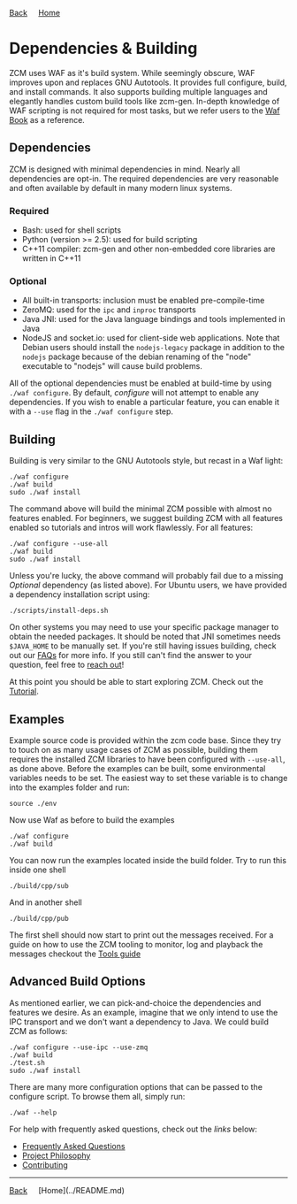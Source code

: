 <a style="margin-right: 1rem;" href="javascript:history.go(-1)">Back</a>
[Home](../README.md)
# Dependencies & Building

ZCM uses WAF as it's build system. While seemingly obscure, WAF improves upon and replaces
GNU Autotools. It provides full configure, build, and install commands. It also supports building
multiple languages and elegantly handles custom build tools like zcm-gen. In-depth knowledge of
WAF scripting is not required for most tasks, but we refer users to the
[Waf Book](https://waf.io/book) as a reference.

## Dependencies

ZCM is designed with minimal dependencies in mind. Nearly all dependencies are opt-in.
The required dependencies are very reasonable and often available by default in many
modern linux systems.

### Required

 -  Bash: used for shell scripts
 -  Python (version >= 2.5): used for build scripting
 -  C++11 compiler: zcm-gen and other non-embedded core libraries are written in C++11

### Optional

 - All built-in transports: inclusion must be enabled pre-compile-time
 - ZeroMQ: used for the `ipc` and `inproc` transports
 - Java JNI: used for the Java language bindings and tools implemented in Java
 - NodeJS and socket.io: used for client-side web applications. Note that Debian
   users should install the `nodejs-legacy` package in addition to the `nodejs`
   package because of the debian renaming of the "node" executable to "nodejs"
   will cause build problems.

All of the optional dependencies must be enabled at build-time by using
`./waf configure`. By default, *configure* will not attempt to enable any
dependencies. If you wish to enable a particular feature, you can enable it with
a `--use` flag in the `./waf configure` step.

## Building

Building is very similar to the GNU Autotools style, but recast in a Waf light:

    ./waf configure
    ./waf build
    sudo ./waf install

The command above will build the minimal ZCM possible with almost no features
enabled. For beginners, we suggest building ZCM with all features enabled so
tutorials and intros will work flawlessly. For all features:

    ./waf configure --use-all
    ./waf build
    sudo ./waf install

Unless you're lucky, the above command will probably fail due to a missing *Optional*
dependency (as listed above). For Ubuntu users, we have provided a dependency installation
script using:

    ./scripts/install-deps.sh

On other systems you may need to use your specific package manager to obtain the needed
packages. It should be noted that JNI sometimes needs `$JAVA_HOME` to be manually set.
If you're still having issues building, check out our [FAQs](FAQs.md) for more info.
If you still can't find the answer to your question, feel free to
[reach out](https://gitter.im/ZeroCM/zcm)!

At this point you should be able to start exploring ZCM. Check out the [Tutorial](tutorial.md).

## Examples

Example source code is provided within the zcm code base.
Since they try to touch on as many usage cases of ZCM as possible,
building them requires the installed ZCM libraries to have been configured with
`--use-all`, as done above. Before the examples can be built, some environmental
variables needs to be set.
The easiest way to set these variable is to change into the examples folder and run:

    source ./env

Now use Waf as before to build the examples

    ./waf configure
    ./waf build

You can now run the examples located inside the build folder.
Try to run this inside one shell

    ./build/cpp/sub

And in another shell

    ./build/cpp/pub

The first shell should now start to print out the messages received.
For a guide on how to use the ZCM tooling to monitor, log and playback the messages
checkout the [Tools guide](tools.md)

## Advanced Build Options

As mentioned earlier, we can pick-and-choice the dependencies and features we desire.
As an example, imagine that we only intend to use the IPC transport and we don't want
a dependency to Java. We could build ZCM as follows:

    ./waf configure --use-ipc --use-zmq
    ./waf build
    ./test.sh
    sudo ./waf install

There are many more configuration options that can be passed to the configure script. To
browse them all, simply run:

    ./waf --help

For help with frequently asked questions, check out the *links* below:

 - [Frequently Asked Questions](FAQs.md)
 - [Project Philosophy](philosophy.md)
 - [Contributing](contributing.md)

<hr>
<a style="margin-right: 1rem;" href="javascript:history.go(-1)">Back</a>
[Home](../README.md)
